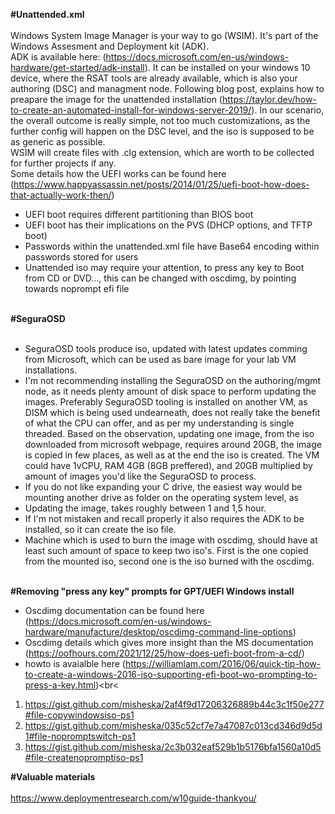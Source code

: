 **#Unattended.xml**<br><br>
Windows System Image Manager is your way to go (WSIM). It's part of the Windows Assesment and Deployment kit (ADK).<br>
ADK is available here: (https://docs.microsoft.com/en-us/windows-hardware/get-started/adk-install). It can be installed on your windows 10 device, where the RSAT tools are already available, which is also your authoring (DSC) and managment node. Following blog post, explains how to preapare the image for the unattended installation (https://taylor.dev/how-to-create-an-automated-install-for-windows-server-2019/). In our scenario, the overall outcome is really simple, not too much customizations, as the further config will happen on the DSC level, and the iso is supposed to be as generic as possible.<br>
WSIM will create files with .clg extension, which are worth to be collected for further projects if any.<br>
Some details how the UEFI works can be found here (https://www.happyassassin.net/posts/2014/01/25/uefi-boot-how-does-that-actually-work-then/)
+ UEFI boot requires different partitioning than BIOS boot<br>
+ UEFI boot has their implications on the PVS (DHCP options, and TFTP boot)<br>
+ Passwords within the unattended.xml file have Base64 encoding within passwords stored for users<br>
+ Unattended iso may require your attention, to press any key to Boot from CD or DVD..., this can be changed with oscdimg, by pointing towards noprompt efi file<br><br>

**#SeguraOSD**<br><br>
+ SeguraOSD tools produce iso, updated with latest updates comming from Microsoft, which can be used as bare image for your lab VM installations.<br>
+ I'm not recommending installing the SeguraOSD on the authoring/mgmt node, as it needs plenty amount of disk space to perform updating the images. Preferably SeguraOSD tooling is installed on another VM, as DISM which is being used undearneath, does not really take the benefit of what the CPU can offer, and as per my understanding is single threaded. Based on the observation, updating one image, from the iso downloaded from microsoft webpage, requires around 20GB, the image is copied in few places, as well as at the end the iso is created. The VM could have 1vCPU, RAM 4GB (8GB preffered), and 20GB multiplied by amount of images you'd like the SeguraOSD to process.<br>
+ If you do not like expanding your C drive, the easiest way would be mounting another drive as folder on the operating system level, as 
+ Updating the image, takes roughly between 1 and 1,5 hour.<br>
+ If I'm not mistaken and recall properly it also requires the ADK to be installed, so it can create the iso file.<br>
+ Machine which is used to burn the image with oscdimg, should have at least such amount of space to keep two iso's. First is the one copied from the mounted iso, second one is the iso burned with the oscdimg.<br><br>

**#Removing "press any key" prompts for GPT/UEFI Windows install**
+ Oscdimg documentation can be found here (https://docs.microsoft.com/en-us/windows-hardware/manufacture/desktop/oscdimg-command-line-options)<br>
+ Oscdimg details which gives more insight than the MS documentation (https://oofhours.com/2021/12/25/how-does-uefi-boot-from-a-cd/)<br>
+ howto is avaialble here (https://williamlam.com/2016/06/quick-tip-how-to-create-a-windows-2016-iso-supporting-efi-boot-wo-prompting-to-press-a-key.html)<br<

1. https://gist.github.com/misheska/2af4f9d17206326889b44c3c1f50e277#file-copywindowsiso-ps1<br>
2. https://gist.github.com/misheska/035c52cf7e7a47087c013cd346d9d5d1#file-nopromptswitch-ps1<br>
3. https://gist.github.com/misheska/2c3b032eaf529b1b5176bfa1560a10d5#file-createnopromptiso-ps1<br>

**#Valuable materials**<br><br>
https://www.deploymentresearch.com/w10guide-thankyou/<br>
